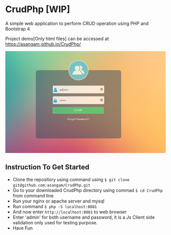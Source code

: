 # CrudPhp [WIP]
A simple web application to perform CRUD operation using PHP and Bootstrap 4

Project demo[Only html files] can be accessed at https://asangam.github.io/CrudPhp/

<img src="img/projectlogin.png" alt="">

## Instruction To Get Started
- Clone the repository using command using ```$ git clone git@github.com:asangam/CrudPhp.git```
- Go to your downloaded CrudPhp directory using commad ```$ cd CrudPhp``` from command line
- Run your nginx or apache server and mysql
- Run command ```$ php -S localhost:8081```
- And now enter ```http://localhost:8081``` to web browser
- Enter 'admin' for both username and password, it is a Js Client side validation
only used for testing purpose.
- Have Fun 
